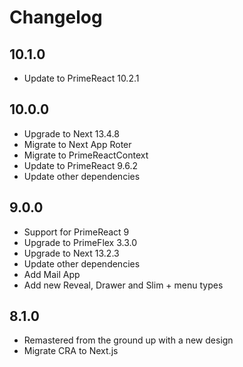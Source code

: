 # Changelog

## 10.1.0

- Update to PrimeReact 10.2.1

## 10.0.0

- Upgrade to Next 13.4.8
- Migrate to Next App Roter
- Migrate to PrimeReactContext
- Update to PrimeReact 9.6.2
- Update other dependencies

## 9.0.0

- Support for PrimeReact 9
- Upgrade to PrimeFlex 3.3.0
- Upgrade to Next 13.2.3
- Update other dependencies
- Add Mail App
- Add new Reveal, Drawer and Slim + menu types

## 8.1.0

- Remastered from the ground up with a new design
- Migrate CRA to Next.js
